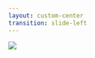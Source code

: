 ```yaml
---
layout: custom-center
transition: slide-left
---
```


<img src="/distro-components.png" class="w-1/1.2 h-1/1.2"    />
